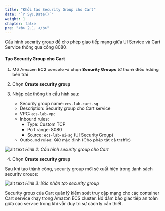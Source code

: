 ```yaml
---
title: "Khởi tạo Security Group cho Cart"
date: "`r Sys.Date()`"
weight: 1
chapter: false
pre: "<b> 2.1. </b>"
---
```


Cấu hình security group để cho phép giao tiếp mạng giữa UI Service và Cart Service thông qua cổng 8080.

#### Tạo Security Group cho Cart

1. Mở Amazon EC2 console và chọn **Security Groups** từ thanh điều hướng bên trái

2. Chọn **Create security group**

3. Nhập các thông tin cấu hình sau:
   - Security group name: `ecs-lab-cart-sg`
   - Description: Security group cho Cart service
   - VPC: `ecs-lab-vpc`
   - Inbound rules:
     - Type: Custom TCP
     - Port range: 8080
     - Source: `ecs-lab-ui-sg` (UI Security Group)
   - Outbound rules: Giữ mặc định (Cho phép tất cả traffic)

![alt text](/images/2-prerequisites/2.1-cart-security-group/image.png)
*Hình 2: Cấu hình security group cho Cart*

4. Chọn **Create security group**

Sau khi tạo thành công, security group mới sẽ xuất hiện trong danh sách security groups:

![alt text](/images/2-prerequisites/2.1-cart-security-group/image-1.png)
*Hình 3: Xác nhận tạo security group*

Security group của Cart quản lý kiểm soát truy cập mạng cho các container Cart service chạy trong Amazon ECS cluster. Nó đảm bảo giao tiếp an toàn giữa các service trong khi vẫn duy trì sự cách ly cần thiết.